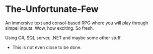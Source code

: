 # The-Unfortunate-Few
An immersive text and consol-based RPG where you will play through simpel inputs.
Wow, how exciting. So fresh.

Using C#, SQL server, .NET and maybe some other stuff.

* This is not even close to be done.
